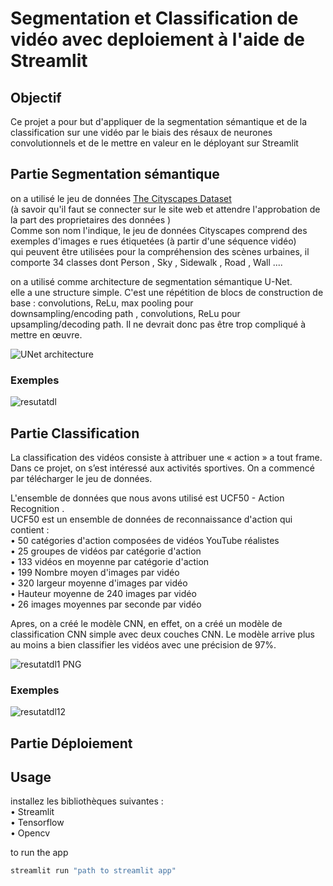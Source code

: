 # Segmentation et Classification de vidéo avec deploiement à l'aide de Streamlit

## Objectif

Ce projet a pour but d'appliquer de la segmentation sémantique et de la classification sur une vidéo par le biais des résaux de neurones convolutionnels et de le mettre en valeur en le déployant sur Streamlit

## Partie Segmentation sémantique

on a utilisé le jeu de données [The Cityscapes Dataset](https://www.cityscapes-dataset.com/)  
(à savoir qu'il faut se connecter sur le site web et attendre l'approbation de la part des proprietaires des données )  
Comme son nom l'indique, le jeu de données Cityscapes comprend des exemples d'images e rues étiquetées (à partir d'une séquence vidéo)  
qui peuvent être utilisées pour la compréhension des scènes urbaines, il comporte 34 classes dont Person , Sky , Sidewalk , Road , Wall ....  
  
on a utilisé comme architecture de segmentation sémantique U-Net.  
elle a une structure simple. C'est une répétition de blocs de construction de base : convolutions, ReLu, max pooling pour  
downsampling/encoding path , convolutions, ReLu pour upsampling/decoding path. Il ne devrait donc pas être trop compliqué à mettre en œuvre.  
  
![UNet architecture](https://www.researchgate.net/publication/334287825/figure/fig2/AS:778191392210944@1562546694325/The-architecture-of-Unet.ppm)  
  
### Exemples  
  
![resutatdl](https://user-images.githubusercontent.com/74614342/171068501-fee09f13-11f7-4eeb-9249-70b2fbf90704.PNG)  
  
## Partie Classification  
  
La classification des vidéos consiste à attribuer une « action » a tout frame. Dans ce projet, on s’est intéressé aux activités sportives. 
On a commencé par télécharger le jeu de données.  
  
L'ensemble de données que nous avons utilisé est  UCF50 - Action Recognition .  
UCF50  est un ensemble de données de reconnaissance d'action qui contient :  
•	50  catégories d'action composées de vidéos YouTube réalistes  
•	25  groupes de vidéos par catégorie d'action  
•	133  vidéos en moyenne par catégorie d'action  
•	199  Nombre moyen d'images par vidéo  
•	320  largeur moyenne d'images par vidéo  
•	 Hauteur moyenne de 240 images par vidéo  
•	26  images moyennes par seconde par vidéo  
  
Apres, on a créé le modèle CNN, en effet, on a créé  un modèle de classification CNN simple avec deux couches CNN. Le modèle arrive  plus au moins a bien classifier les vidéos avec une précision de 97%.  
  
![resutatdl1 PNG](https://user-images.githubusercontent.com/74614342/171068780-f451dd88-5912-413f-b39e-516aeb41f359.jpeg)
  
### Exemples  
![resutatdl12](https://user-images.githubusercontent.com/74614342/171068775-b5bd6558-1dd9-446b-b2e3-fff17aa08dcc.jpeg)
  
## Partie Déploiement  

## Usage   

installez les bibliothèques suivantes :  
•	Streamlit  
•	Tensorflow  
•	Opencv  
  
to run the app  
```bash
streamlit run "path to streamlit app"
```








